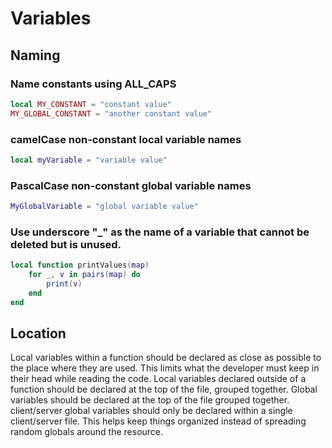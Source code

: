 # Variables

## Naming
### Name constants using ALL_CAPS
```lua
local MY_CONSTANT = "constant value"
MY_GLOBAL_CONSTANT = "another constant value"
```

### camelCase non-constant local variable names
```lua
local myVariable = "variable value"
```

### PascalCase non-constant global variable names
```lua
MyGlobalVariable = "global variable value"
```

### Use underscore "_" as the name of a variable that cannot be deleted but is unused.
```lua
local function printValues(map)
    for _, v in pairs(map) do
        print(v)
    end
end
```

## Location
Local variables within a function should be declared as close as possible to the place where they are used. This limits what the developer must keep in their head while reading the code.
Local variables declared outside of a function should be declared at the top of the file, grouped together.
Global variables should be declared at the top of the file grouped together. client/server global variables should only be declared within a single client/server file. This helps keep things organized instead of spreading random globals around the resource.

